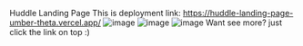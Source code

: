 Huddle Landing Page
This is deployment link: https://huddle-landing-page-umber-theta.vercel.app/
![image](https://github.com/user-attachments/assets/d97d0583-91f2-42d8-bb43-567d39fb7b4e)
![image](https://github.com/user-attachments/assets/bcfc18c8-dc86-45c9-add6-f7c3cd10fcce)
![image](https://github.com/user-attachments/assets/6b0d8f98-c2d0-44a2-8641-4129c271490e)
Want see more? just click the link on top :)
